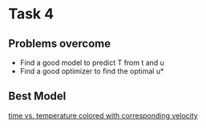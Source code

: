 # Task 4

## Problems overcome
- Find a good model to predict T from t and u
- Find a good optimizer to find the optimal u*

## Best Model
[time vs. temperature colored with corresponding velocity](result_4.png)
